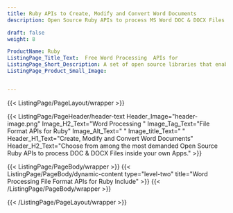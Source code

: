 ```yaml
---
title: Ruby APIs to Create, Modify and Convert Word Documents
description: Open Source Ruby APIs to process MS Word DOC & DOCX Files inside your own Apps.

draft: false
weight: 8

ProductName: Ruby
ListingPage_Title_Text:  Free Word Processing  APIs for
ListingPage_Short_Description: A set of open source libraries that enables software developers to create their own apps for working with Microsoft Word (DOCX) file formats. It supports to generate, edit, read, export & manipulate MS Word documents.
ListingPage_Product_Small_Image: 


---
```


{{< ListingPage/PageLayout/wrapper >}}

{{< ListingPage/PageHeader/header-text
Header_Image="header-image.png"
Image_H2_Text="Word Processing "
Image_Tag_Text="File Format APIs for Ruby"
Image_Alt_Text=" "
Image_title_Text=" "
Header_H1_Text="Create, Modify and Convert Word Documents"
Header_H2_Text="Choose from among the most demanded Open Source Ruby APIs to process DOC & DOCX Files inside your own Apps." >}}

{{< ListingPage/PageBody/wrapper >}}
{{< ListingPage/PageBody/dynamic-content type="level-two" title="Word Processing File Format APIs for Ruby Include" >}}
{{< /ListingPage/PageBody/wrapper >}}

{{< /ListingPage/PageLayout/wrapper >}}